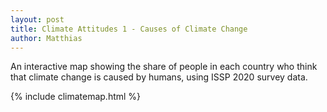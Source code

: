 ```yaml
---
layout: post
title: Climate Attitudes 1 - Causes of Climate Change
author: Matthias
---
```



An interactive map showing the share of people in each country who think that climate change is caused by humans, using ISSP 2020 survey data.

{% include climatemap.html %}


